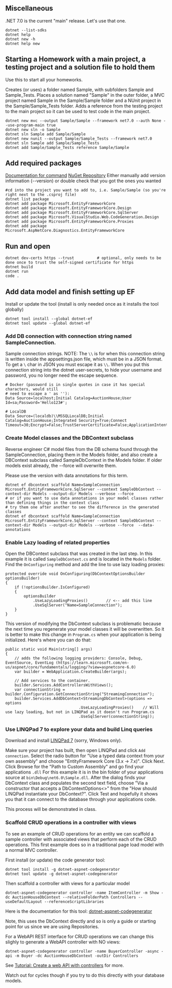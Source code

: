 ## Miscellaneous
.NET 7.0 is the current "main" release.  Let's use that one.
```
dotnet --list-sdks
dotnet help
dotnet new -h
dotnet help new
```

## Starting a Homework with a main project, a testing project and a solution file to hold them
Use this to start all your homeworks.

Creates (or uses) a folder named Sample, with subfolders Sample and Sample_Tests.  Places a solution named "Sample"  in the outer folder, a MVC project named Sample in the Sample/Sample folder and a NUnit project in the Sample/Sample_Tests folder.  Adds a reference from the testing project to the main project so it can be used to test code in the main project.
```
dotnet new mvc --output Sample/Sample --framework net7.0 --auth None --use-program-main true
dotnet new sln -o Sample
dotnet sln Sample add Sample/Sample
dotnet new nunit --output Sample/Sample_Tests --framework net7.0
dotnet sln Sample add Sample/Sample_Tests
dotnet add Sample/Sample_Tests reference Sample/Sample
```

## Add required packages
[Documentation for command](https://docs.microsoft.com/en-us/dotnet/core/tools/dotnet-add-package)
[NuGet Repository](https://www.nuget.org/)
Either manually add version information (--version) or double check that you got the ones you wanted

```
#cd into the project you want to add to, i.e. Sample/Sample (so you're right next to the .csproj file)
dotnet list package
dotnet add package Microsoft.EntityFrameworkCore
dotnet add package Microsoft.EntityFrameworkCore.Design
dotnet add package Microsoft.EntityFrameworkCore.SqlServer
dotnet add package Microsoft.VisualStudio.Web.CodeGeneration.Design
dotnet add package Microsoft.EntityFrameworkCore.Proxies
dotnet add package Microsoft.AspNetCore.Diagnostics.EntityFrameworkCore
```

## Run and open
```
dotnet dev-certs https --trust          # optional, only needs to be done once to trust the self-signed certificate for https
dotnet build
dotnet run
code .
```

## Add data model and finish setting up EF
Install or update the tool (install is only needed once as it installs the tool globally)
```
dotnet tool install --global dotnet-ef
dotnet tool update --global dotnet-ef
```

### Add DB connection with connection string named SampleConnection.
Sample connection strings.  NOTE: The `\\` is for when this connection string is written inside the appsettings.json file, which must be in a JSON format.  To get a `\` char in JSON you must escape it as `\\`.  When you put this connection string into the dotnet user-secrets, to hide your username and password, you no longer need the escape sequence.

```
# Docker (password is in single quotes in case it has special characters, would still
# need to escape a ' as ''):
Data Source=localhost;Initial Catalog=AuctionHouse;User Id=sa;Password='Hello123#';

# LocalDB
Data Source=(localdb)\\MSSQLLocalDB;Initial Catalog=AuctionHouse;Integrated Security=True;Connect Timeout=30;Encrypt=False;TrustServerCertificate=False;ApplicationIntent=ReadWrite;MultiSubnetFailover=False
```

### Create Model classes and the DBContext subclass
Reverse engineer C# model files from the DB schema found through the SampleConnection, placing them in the Models folder, and also create a DBContext subclass called SampleDbContext in the Models folder.  If older models exist already, the --force will overwrite them.

Please use the version with data annotations for this term.
```
dotnet ef dbcontext scaffold Name=SampleConnection Microsoft.EntityFrameworkCore.SqlServer --context SampleDbContext --context-dir Models --output-dir Models --verbose --force
# or if you want to use data annotations in your model classes rather than defining things in the context class
# try them one after another to see the difference in the generated classes
dotnet ef dbcontext scaffold Name=SampleConnection Microsoft.EntityFrameworkCore.SqlServer --context SampleDbContext --context-dir Models --output-dir Models --verbose --force  --data-annotations
```

### Enable Lazy loading of related properties
Open the DBContext subclass that was created in the last step.  In this example it is called `SampleDbContext.cs` and is located in the `Models` folder.  Find the `OnConfiguring` method and add the line to use lazy loading proxies:
```
protected override void OnConfiguring(DbContextOptionsBuilder optionsBuilder)
{
    if (!optionsBuilder.IsConfigured)
    {
        optionsBuilder
            .UseLazyLoadingProxies()        // <-- add this line
            .UseSqlServer("Name=SampleConnection");
    }
}
```
This version of modifying the DbContext subclass is problematic because the next time you regenerate your model classes it will be overwritten.  So it is better to make this change in `Program.cs` when your application is being initialized.  Here's where you can do that:
```
public static void Main(string[] args)
{
    // adds the following logging providers: Console, Debug, EventSource, EventLog (https://learn.microsoft.com/en-us/aspnet/core/fundamentals/logging/?view=aspnetcore-6.0)
    var builder = WebApplication.CreateBuilder(args);

    // Add services to the container.
    builder.Services.AddControllersWithViews();
    var connectionString = builder.Configuration.GetConnectionString("StreamingConnection");
    builder.Services.AddDbContext<StreamingDbContext>(options => options
                                .UseLazyLoadingProxies()    // Will use lazy loading, but not in LINQPad as it doesn't run Program.cs
                                .UseSqlServer(connectionString));
```


### Use LINQPad 7 to explore your data and build Linq queries
Download and install [LINQPad 7](https://www.linqpad.net/) (sorry, Windows only).

Make sure your project has built, then open LINQPad and click `Add connection`.  Select the radio button for "Use a typed data context from your own assembly" and choose "EntityFramework Core (3.x -> 7.x)".  Click Next.  Click Browse for the "Path to Custom Assembly" and go find your applications `.dll`  For this example it is in the bin folder of your applications source at `bin\Debug\net6.0\Sample.dll`.  After the dialog finds your DbContext class and populates the second text field, choose "Via a constructor that accepts a DbContextOptions<>" from the "How should LINQPad instantiate your DbContext?".  Click Test and hopefully it shows you that it can connect to the database through your applications code.

This process will be demonstrated in class.

### Scaffold CRUD operations in a controller with views
To see an example of CRUD operations for an entity we can scaffold a sample controller with associated views that perform each of the CRUD operations.  This first example does so in a traditional page load model with a normal MVC controller.

First install (or update) the code generator tool:
```
dotnet tool install -g dotnet-aspnet-codegenerator
dotnet tool update -g dotnet-aspnet-codegenerator
```

Then scaffold a controller with views for a particular model
```
dotnet-aspnet-codegenerator controller -name ItemController -m Show -dc AuctionHouseDbContext --relativeFolderPath Controllers --useDefaultLayout --referenceScriptLibraries
```

Here is the documentation for this tool: [dotnet-aspnet-codegenerator](https://learn.microsoft.com/en-us/aspnet/core/fundamentals/tools/dotnet-aspnet-codegenerator?view=aspnetcore-6.0)

Note, this uses the DbContext directly and so is only a guide or starting point for us since we are using Repositories.

For a WebAPI REST interface for CRUD operations we can change this slighly to generate a WebAPI controller with NO views:
```
dotnet-aspnet-codegenerator controller -name BuyerController -async -api -m Buyer -dc AuctionHouseDbContext -outDir Controllers
```
See [Tutorial: Create a web API with controllers](https://learn.microsoft.com/en-us/aspnet/core/tutorials/first-web-api?view=aspnetcore-6.0&tabs=visual-studio-code) for more.

Watch out for cycles though if you try to do this directly with your database models.  
